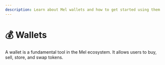 ```yaml
---
description: Learn about Mel wallets and how to get started using them.
---
```


# 💰 Wallets

A wallet is a fundamental tool in the Mel ecosystem. It allows users to buy, sell, store, and swap tokens.